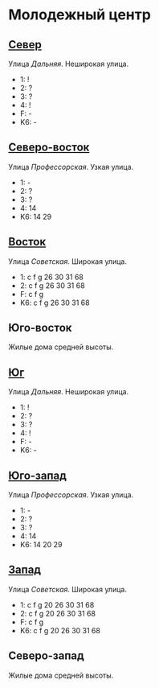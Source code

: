 # Молодежный центр

## [Север](./10580070.md)

Улица *Дальняя*.
Неширокая улица.

* 1:    !
* 2:    ?
* 3:    ?
* 4:    !
* F:    -
* K6:   -

## [Северо-восток](./10590075.md)

Улица *Профессорская*.
Узкая улица.

* 1:    -
* 2:    ?
* 3:    ?
* 4:    14
* K6:   14  29

## [Восток](./10590090.md)

Улица *Советская*.
Широкая улица.

* 1:    c   f   g
        26  30  31  68
* 2:    c   f   g
        26  30  31  68
* F:    c   f   g
* K6:   c   f   g
        26  30  31  68

## Юго-восток

Жилые дома средней высоты.

## [Юг](./10580095.md)

Улица *Дальняя*.
Неширокая улица.

* 1:    !
* 2:    ?
* 3:    ?
* 4:    !
* F:    -
* K6:   -

## [Юго-запад](./10575095.md)

Улица *Профессорская*.
Узкая улица.

* 1:    -
* 2:    ?
* 3:    ?
* 4:    14
* K6:   14  20  29

## [Запад](./10570090.md)

Улица *Советская*.
Широкая улица.

* 1:    c   f   g
        20  26  30  31  68
* 2:    c   f   g
        20  26  30  31  68
* F:    c   f   g
* K6:   c   f   g
        20  26  30  31  68

## Северо-запад

Жилые дома средней высоты.
